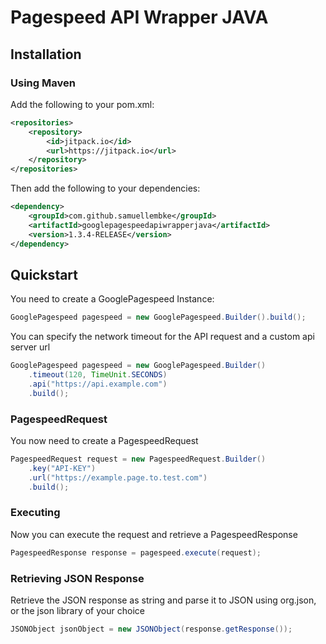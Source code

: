 # Pagespeed API Wrapper JAVA

## Installation

### Using Maven

Add the following to your pom.xml:
```xml
<repositories>
    <repository>
        <id>jitpack.io</id>
        <url>https://jitpack.io</url>
    </repository>
</repositories>
```
Then add the following to your dependencies:
```xml
<dependency>
    <groupId>com.github.samuellembke</groupId>
    <artifactId>googlepagespeedapiwrapperjava</artifactId>
    <version>1.3.4-RELEASE</version>
</dependency>
```

## Quickstart
You need to create a GooglePagespeed Instance:
```java
GooglePagespeed pagespeed = new GooglePagespeed.Builder().build();

```
You can specify the network timeout for the API request and a custom api server url
```java
GooglePagespeed pagespeed = new GooglePagespeed.Builder()
    .timeout(120, TimeUnit.SECONDS)
    .api("https://api.example.com")
    .build();
```

### PagespeedRequest
You now need to create a PagespeedRequest
```java
PagespeedRequest request = new PagespeedRequest.Builder()
    .key("API-KEY")
    .url("https://example.page.to.test.com")
    .build();
```
### Executing
Now you can execute the request and retrieve a PagespeedResponse
```java
PagespeedResponse response = pagespeed.execute(request);
```

### Retrieving JSON Response
Retrieve the JSON response as string and parse it to JSON using org.json, or the json library of your choice
```java
JSONObject jsonObject = new JSONObject(response.getResponse());
```